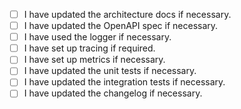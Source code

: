 - [ ] I have updated the architecture docs if necessary.
- [ ] I have updated the OpenAPI spec if necessary.
- [ ] I have used the logger if necessary.
- [ ] I have set up tracing if required.
- [ ] I have set up metrics if necessary.
- [ ] I have updated the unit tests if necessary.
- [ ] I have updated the integration tests if necessary.
- [ ] I have updated the changelog if necessary.
